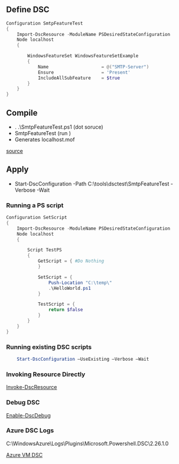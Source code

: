 ## Define DSC
```powershell
Configuration SmtpFeatureTest
{
    Import-DscResource -ModuleName PSDesiredStateConfiguration
    Node localhost
    {

        WindowsFeatureSet WindowsFeatureSetExample
        {
            Name                    = @("SMTP-Server")
            Ensure                  = 'Present'
            IncludeAllSubFeature    = $true
        }
    }
}
```

## Compile
* . .\SmtpFeatureTest.ps1  (dot soruce)
* SmtpFeatureTest (run )
* Generates localhost.mof


[source](https://docs.microsoft.com/en-us/powershell/dsc/configurations/write-compile-apply-configuration)

## Apply
* Start-DscConfiguration -Path C:\tools\dsctest\SmtpFeatureTest -Verbose -Wait

### Running a PS script
```powershell
Configuration SetScript
{
    Import-DscResource -ModuleName PSDesiredStateConfiguration
    Node localhost
    {

        Script TestPS
        {
			GetScript = { #Do Nothing
			}

			SetScript = {
                Push-Location "C:\temp\"
				.\HelloWorld.ps1
			}

			TestScript = {
				return $false
			}
        }
    }
}
```

### Running existing DSC scripts
```powershell
    Start-DscConfiguration –UseExisting –Verbose –Wait
```
### Invoking Resource Directly
[Invoke-DscResource](https://devblogs.microsoft.com/powershell/invoking-powershell-dsc-resources-directly/)

### Debug DSC
[Enable-DscDebug](https://docs.microsoft.com/en-us/powershell/dsc/troubleshooting/debugresource)


### Azure DSC Logs
C:\WindowsAzure\Logs\Plugins\Microsoft.Powershell.DSC\2.26.1.0

[Azure VM DSC](https://devblogs.microsoft.com/powershell/introducing-the-azure-powershell-dsc-desired-state-configuration-extension/)